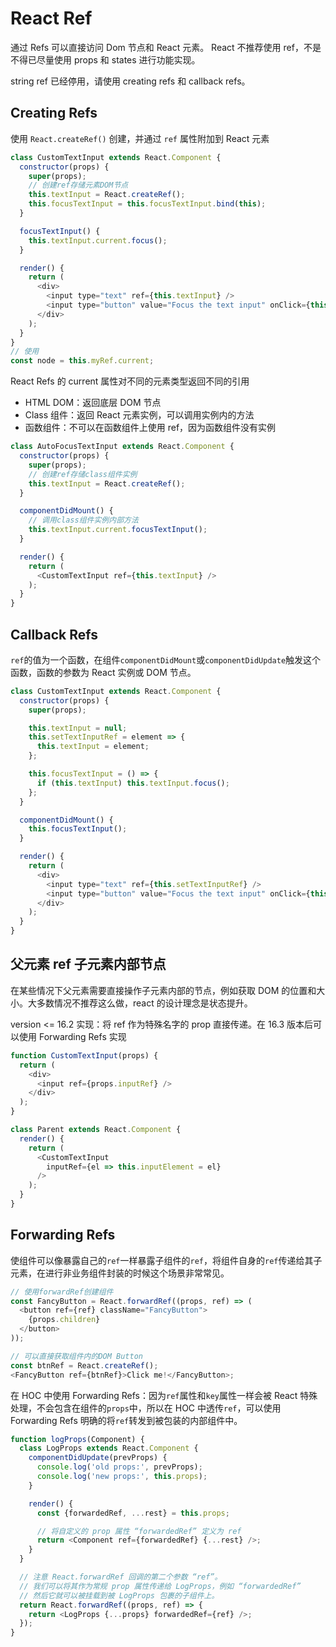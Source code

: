 # React Ref

通过 Refs 可以直接访问 Dom 节点和 React 元素。
React 不推荐使用 ref，不是不得已尽量使用 props 和 states 进行功能实现。

string ref 已经停用，请使用 creating refs 和 callback refs。

## Creating Refs

使用 `React.createRef()` 创建，并通过 `ref` 属性附加到 React 元素

```JavaScript
class CustomTextInput extends React.Component {
  constructor(props) {
    super(props);
    // 创建ref存储元素DOM节点
    this.textInput = React.createRef();
    this.focusTextInput = this.focusTextInput.bind(this);
  }

  focusTextInput() {
    this.textInput.current.focus();
  }

  render() {
    return (
      <div>
        <input type="text" ref={this.textInput} />
        <input type="button" value="Focus the text input" onClick={this.focusTextInput} />
      </div>
    );
  }
}
// 使用
const node = this.myRef.current;
```

React Refs 的 current 属性对不同的元素类型返回不同的引用

- HTML DOM：返回底层 DOM 节点
- Class 组件：返回 React 元素实例，可以调用实例内的方法
- 函数组件：不可以在函数组件上使用 ref，因为函数组件没有实例

```JavaScript
class AutoFocusTextInput extends React.Component {
  constructor(props) {
    super(props);
    // 创建ref存储class组件实例
    this.textInput = React.createRef();
  }

  componentDidMount() {
    // 调用class组件实例内部方法
    this.textInput.current.focusTextInput();
  }

  render() {
    return (
      <CustomTextInput ref={this.textInput} />
    );
  }
}
```

## Callback Refs

`ref`的值为一个函数，在组件`componentDidMount`或`componentDidUpdate`触发这个函数，函数的参数为 React 实例或 DOM 节点。

```JavaScript
class CustomTextInput extends React.Component {
  constructor(props) {
    super(props);

    this.textInput = null;
    this.setTextInputRef = element => {
      this.textInput = element;
    };

    this.focusTextInput = () => {
      if (this.textInput) this.textInput.focus();
    };
  }

  componentDidMount() {
    this.focusTextInput();
  }

  render() {
    return (
      <div>
        <input type="text" ref={this.setTextInputRef} />
        <input type="button" value="Focus the text input" onClick={this.focusTextInput} />
      </div>
    );
  }
}
```

## 父元素 ref 子元素内部节点

在某些情况下父元素需要直接操作子元素内部的节点，例如获取 DOM 的位置和大小。大多数情况不推荐这么做，react 的设计理念是状态提升。

version <= 16.2 实现：将 ref 作为特殊名字的 prop 直接传递。在 16.3 版本后可以使用 Forwarding Refs 实现

```JavaScript
function CustomTextInput(props) {
  return (
    <div>
      <input ref={props.inputRef} />
    </div>
  );
}

class Parent extends React.Component {
  render() {
    return (
      <CustomTextInput
        inputRef={el => this.inputElement = el}
      />
    );
  }
}
```

## Forwarding Refs

使组件可以像暴露自己的`ref`一样暴露子组件的`ref`，将组件自身的`ref`传递给其子元素，在进行非业务组件封装的时候这个场景非常常见。

```JavaScript
// 使用forwardRef创建组件
const FancyButton = React.forwardRef((props, ref) => (
  <button ref={ref} className="FancyButton">
    {props.children}
  </button>
));

// 可以直接获取组件内的DOM Button
const btnRef = React.createRef();
<FancyButton ref={btnRef}>Click me!</FancyButton>;
```

在 HOC 中使用 Forwarding Refs：因为`ref`属性和`key`属性一样会被 React 特殊处理，不会包含在组件的`props`中，所以在 HOC 中透传`ref`，可以使用 Forwarding Refs 明确的将`ref`转发到被包装的内部组件中。

```JavaScript
function logProps(Component) {
  class LogProps extends React.Component {
    componentDidUpdate(prevProps) {
      console.log('old props:', prevProps);
      console.log('new props:', this.props);
    }

    render() {
      const {forwardedRef, ...rest} = this.props;

      // 将自定义的 prop 属性 “forwardedRef” 定义为 ref
      return <Component ref={forwardedRef} {...rest} />;
    }
  }

  // 注意 React.forwardRef 回调的第二个参数 “ref”。
  // 我们可以将其作为常规 prop 属性传递给 LogProps，例如 “forwardedRef”
  // 然后它就可以被挂载到被 LogProps 包裹的子组件上。
  return React.forwardRef((props, ref) => {
    return <LogProps {...props} forwardedRef={ref} />;
  });
}
```
